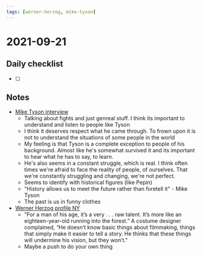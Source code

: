 ```yaml
---
tags: [werner-herzog, mike-tyson]
---
```

# 2021-09-21

## Daily checklist

* [ ]

## Notes

* [Mike Tyson interview](https://www.youtube.com/watch?v=sb1krIZJ7JQ)
    * Talking about fights and just genreal stuff. I think its important to understand and listen to people like Tyson
    * I think it deserves respect what he came through. To frown upon it is not to understand the situations of some people
      in the world
    * My feeling is that Tyson is a complete exception to people of his background. Almost like he's somewhat survived it
      and its important to hear what he has to say, to learn.
    * He's also seems in a constant struggle, which is real. I think often times we're afraid to face the reality of
      people, of ourselves. That we're constantly struggling and changing, we're not perfect.
    * Seems to identify with historical figures (like Pepin)
    * "History allows us to meet the future rather than foretell it" - Mike Tyson
    * The past is us in funny clothes
* [Werner Herzog profile NY](https://www.newyorker.com/magazine/2006/04/24/the-ecstatic-truth)
    * "For a man of his age, it’s a very . . . raw talent. It’s more like an eighteen-year-old running into the forest.” A
      costume designer complained, “He doesn’t know basic things about filmmaking, things that simply make it easier to tell
      a story. He thinks that these things will undermine his vision, but they won’t."
    * Maybe a push to do your own thing

